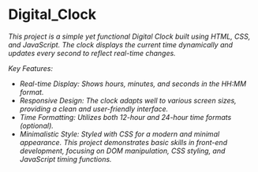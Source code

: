 # Digital_Clock

<i>This project is a simple yet functional Digital Clock built using HTML, CSS, and JavaScript. The clock displays the current time dynamically and updates every second to reflect real-time changes.

Key Features:

- Real-time Display: Shows hours, minutes, and seconds in the HH:MM
format.
- Responsive Design: The clock adapts well to various screen sizes, providing a clean and user-friendly interface.
- Time Formatting: Utilizes both 12-hour and 24-hour time formats (optional).
- Minimalistic Style: Styled with CSS for a modern and minimal appearance.
This project demonstrates basic skills in front-end development, focusing on DOM manipulation, CSS styling, and JavaScript timing functions.</i>
